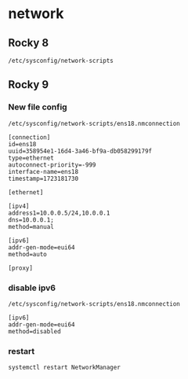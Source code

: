 # network
## Rocky 8 
```
/etc/sysconfig/network-scripts
```
## Rocky 9
### New file config
```
/etc/sysconfig/network-scripts/ens18.nmconnection
```
```
[connection]
id=ens18
uuid=358954e1-16d4-3a46-bf9a-db058299179f
type=ethernet
autoconnect-priority=-999
interface-name=ens18
timestamp=1723181730

[ethernet]

[ipv4]
address1=10.0.0.5/24,10.0.0.1
dns=10.0.0.1;
method=manual

[ipv6]
addr-gen-mode=eui64
method=auto

[proxy]
```

### disable ipv6
```
/etc/sysconfig/network-scripts/ens18.nmconnection
```
```
[ipv6]
addr-gen-mode=eui64
method=disabled
```    

### restart 
    systemctl restart NetworkManager